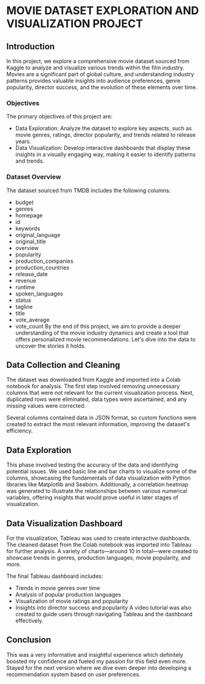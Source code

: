 # MOVIE DATASET EXPLORATION AND VISUALIZATION PROJECT
## Introduction
In this project, we explore a comprehensive movie dataset sourced from Kaggle to analyze and visualize various trends within the film industry. Movies are a significant part of global culture, and understanding industry patterns provides valuable insights into audience preferences, genre popularity, director success, and the evolution of these elements over time.

### Objectives
The primary objectives of this project are:

* Data Exploration: Analyze the dataset to explore key aspects, such as movie genres, ratings, director popularity, and trends related to release years.
* Data Visualization: Develop interactive dashboards that display these insights in a visually engaging way, making it easier to identify patterns and trends.

### Dataset Overview
The dataset sourced from TMDB includes the following columns:

* budget
* genres
* homepage
* id
* keywords
* original_language
* original_title
* overview
* popularity
* production_companies
* production_countries
* release_date
* revenue
* runtime
* spoken_languages
* status
* tagline
* title
* vote_average
* vote_count
By the end of this project, we aim to provide a deeper understanding of the movie industry dynamics and create a tool that offers personalized movie recommendations. Let's dive into the data to uncover the stories it holds.

## Data Collection and Cleaning
The dataset was downloaded from Kaggle and imported into a Colab notebook for analysis. The first step involved removing unnecessary columns that were not relevant for the current visualization process. Next, duplicated rows were eliminated, data types were ascertained, and any missing values were corrected.

Several columns contained data in JSON format, so custom functions were created to extract the most relevant information, improving the dataset's efficiency.

## Data Exploration
This phase involved testing the accuracy of the data and identifying potential issues. We used basic line and bar charts to visualize some of the columns, showcasing the fundamentals of data visualization with Python libraries like Matplotlib and Seaborn. Additionally, a correlation heatmap was generated to illustrate the relationships between various numerical variables, offering insights that would prove useful in later stages of visualization.

## Data Visualization Dashboard
For the visualization, Tableau was used to create interactive dashboards. The cleaned dataset from the Colab notebook was imported into Tableau for further analysis. A variety of charts—around 10 in total—were created to showcase trends in genres, production languages, movie popularity, and more.

The final Tableau dashboard includes:

* Trends in movie genres over time
* Analysis of popular production languages
* Visualization of movie ratings and popularity
* Insights into director success and popularity
A video tutorial was also created to guide users through navigating Tableau and the dashboard effectively.

## Conclusion 
This was a very informative and insightful experience which definitely boosted my confidence and fueled my passion for this field even more. Stayed for the next version where we dive even deeper into developing a recommendation system based on user preferences.

















